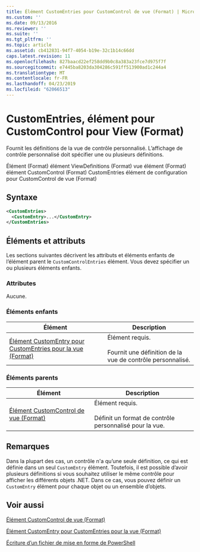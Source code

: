 ```yaml
---
title: Élément CustomEntries pour CustomControl de vue (Format) | Microsoft Docs
ms.custom: ''
ms.date: 09/13/2016
ms.reviewer: ''
ms.suite: ''
ms.tgt_pltfrm: ''
ms.topic: article
ms.assetid: cb412831-94f7-4054-b19e-32c1b14c66dd
caps.latest.revision: 11
ms.openlocfilehash: 827baacd22ef258dd9b0c8a383a23fce7d975f7f
ms.sourcegitcommit: e7445ba8203da304286c591ff513900ad1c244a4
ms.translationtype: MT
ms.contentlocale: fr-FR
ms.lasthandoff: 04/23/2019
ms.locfileid: "62066513"
---
```

# <a name="customentries-element-for-customcontrol-for-view-format"></a>CustomEntries, élément pour CustomControl pour View (Format)

Fournit les définitions de la vue de contrôle personnalisé. L’affichage de contrôle personnalisé doit spécifier une ou plusieurs définitions.

Élément (Format) élément ViewDefinitions (Format) vue élément (Format) élément CustomControl (Format) CustomEntries élément de configuration pour CustomControl de vue (Format)

## <a name="syntax"></a>Syntaxe

```xml
<CustomEntries>
  <CustomEntry>...</CustomEntry>
</CustomEntries>
```

## <a name="attributes-and-elements"></a>Éléments et attributs

Les sections suivantes décrivent les attributs et éléments enfants de l’élément parent le `CustomControlEntries` élément. Vous devez spécifier un ou plusieurs éléments enfants.

### <a name="attributes"></a>Attributes

Aucune.

### <a name="child-elements"></a>Éléments enfants

|Élément|Description|
|-------------|-----------------|
|[Élément CustomEntry pour CustomEntries pour la vue (Format)](./customentry-element-for-customentries-for-customcontrol-for-view-format.md)|Élément requis.<br /><br /> Fournit une définition de la vue de contrôle personnalisé.|

### <a name="parent-elements"></a>Éléments parents

|Élément|Description|
|-------------|-----------------|
|[Élément CustomControl de vue (Format)](./customcontrol-element-for-view-format.md)|Élément requis.<br /><br /> Définit un format de contrôle personnalisé pour la vue.|

## <a name="remarks"></a>Remarques

Dans la plupart des cas, un contrôle n'a qu’une seule définition, ce qui est définie dans un seul `CustomEntry` élément. Toutefois, il est possible d’avoir plusieurs définitions si vous souhaitez utiliser le même contrôle pour afficher les différents objets .NET. Dans ce cas, vous pouvez définir un `CustomEntry` élément pour chaque objet ou un ensemble d’objets.

## <a name="see-also"></a>Voir aussi

[Élément CustomControl de vue (Format)](./customcontrol-element-for-view-format.md)

[Élément CustomEntry pour CustomEntries pour la vue (Format)](./customentry-element-for-customentries-for-customcontrol-for-view-format.md)

[Écriture d’un fichier de mise en forme de PowerShell](./writing-a-powershell-formatting-file.md)
